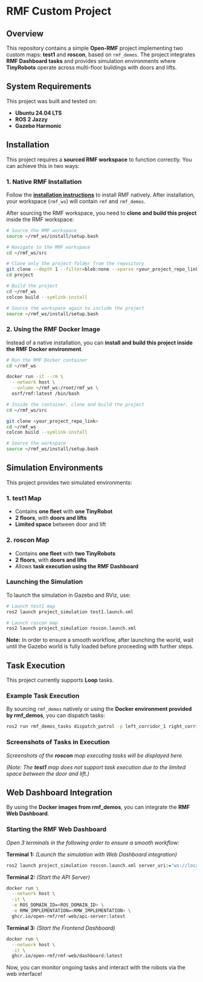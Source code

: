 # RMF Custom Project

## Overview

This repository contains a simple **Open-RMF** project implementing two custom maps: **test1** and **roscon**, based on `rmf_demos`. The project integrates **RMF Dashboard tasks** and provides simulation environments where **TinyRobots** operate across multi-floor buildings with doors and lifts.

## System Requirements

This project was built and tested on:

- **Ubuntu 24.04 LTS**
- **ROS 2 Jazzy**
- **Gazebo Harmonic**

## Installation

This project requires a **sourced RMF workspace** to function correctly. You can achieve this in two ways:

### 1. **Native RMF Installation**

Follow the **[installation instructions](https://github.com/open-rmf/rmf?tab=readme-ov-file#installation-instructions)** to install RMF natively. After installation, your workspace (`rmf_ws`) will contain `rmf` and `rmf_demos`.

After sourcing the RMF workspace, you need to **clone and build this project** inside the RMF workspace:

```bash
# Source the RMF workspace
source ~/rmf_ws/install/setup.bash

# Navigate to the RMF workspace
cd ~/rmf_ws/src

# Clone only the project folder from the repository
git clone --depth 1 --filter=blob:none --sparse <your_project_repo_link>
cd project

# Build the project
cd ~/rmf_ws
colcon build --symlink-install

# Source the workspace again to include the project
source ~/rmf_ws/install/setup.bash
```

### 2. **Using the RMF Docker Image**

Instead of a native installation, you can **install and build this project inside the RMF Docker environment**.

```bash
# Run the RMF Docker container
cd ~/rmf_ws

docker run -it --rm \
  --network host \
  --volume ~/rmf_ws:/root/rmf_ws \
  osrf/rmf:latest /bin/bash

# Inside the container, clone and build the project
cd ~/rmf_ws/src

git clone <your_project_repo_link>
cd ~/rmf_ws
colcon build --symlink-install

# Source the workspace
source ~/rmf_ws/install/setup.bash
```

## Simulation Environments

This project provides two simulated environments:

### **1. test1 Map**
- Contains **one fleet** with **one TinyRobot**
- **2 floors**, with **doors and lifts**
- **Limited space** between door and lift

### **2. roscon Map**
- Contains **one fleet** with **two TinyRobots**
- **2 floors**, with **doors and lifts**
- Allows **task execution using the RMF Dashboard**

### **Launching the Simulation**

To launch the simulation in Gazebo and RViz, use:

```bash
# Launch test1 map
ros2 launch project_simulation test1.launch.xml

# Launch roscon map
ros2 launch project_simulation roscon.launch.xml
```

**Note:** In order to ensure a smooth workflow, after launching the world, wait until the Gazebo world is fully loaded before proceeding with further steps.

## Task Execution

This project currently supports **Loop** tasks.

### **Example Task Execution**

By sourcing `rmf_demos` natively or using the **Docker environment provided by rmf_demos**, you can dispatch tasks:

```bash
ros2 run rmf_demos_tasks dispatch_patrol -p left_corridor_1 right_corridor_1 -n 2 --use_sim_time
```

### **Screenshots of Tasks in Execution**

_Screenshots of the **roscon** map executing tasks will be displayed here._

_(Note: The **test1** map does not support task execution due to the limited space between the door and lift.)_

## Web Dashboard Integration

By using the **Docker images from rmf_demos**, you can integrate the **RMF Web Dashboard**.

### **Starting the RMF Web Dashboard**

_Open 3 terminals in the following order to ensure a smooth workflow:_

**Terminal 1:** _(Launch the simulation with Web Dashboard integration)_
```bash
ros2 launch project_simulation roscon.launch.xml server_uri:="ws://localhost:8000/_internal"
```

**Terminal 2:** _(Start the API Server)_
```bash
docker run \
  --network host \
  -it \
  -e ROS_DOMAIN_ID=<ROS_DOMAIN_ID> \
  -e RMW_IMPLEMENTATION=<RMW_IMPLEMENTATION> \
  ghcr.io/open-rmf/rmf-web/api-server:latest
```

**Terminal 3:** _(Start the Frontend Dashboard)_
```bash
docker run \
  --network host \
  -it \
  ghcr.io/open-rmf/rmf-web/dashboard:latest
```

Now, you can monitor ongoing tasks and interact with the robots via the web interface!
